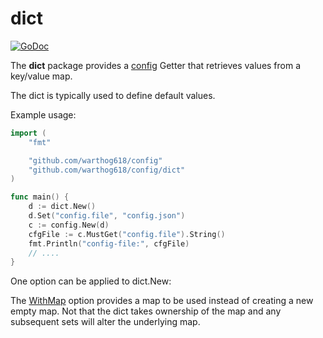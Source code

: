 # dict

[![GoDoc](https://godoc.org/github.com/warthog618/config/dict/sar?status.svg)](https://godoc.org/github.com/warthog618/config/dict)

The **dict** package provides a [config](https://github.com/warthog618/config) Getter that retrieves values from a key/value map.

The dict is typically used to define default values.

Example usage:

```go
import (
    "fmt"

    "github.com/warthog618/config"
    "github.com/warthog618/config/dict"
)

func main() {
    d := dict.New()
    d.Set("config.file", "config.json")
    c := config.New(d)
    cfgFile := c.MustGet("config.file").String()
    fmt.Println("config-file:", cfgFile)
    // ....
}
```

One option can be applied to dict.New:

The [WithMap](https://godoc.org/github.com/warthog618/config/dict#WithMap)
option provides a map to be used instead of creating a new empty map.  Not that
the dict takes ownership of the map and any subsequent sets will alter the
underlying map.
